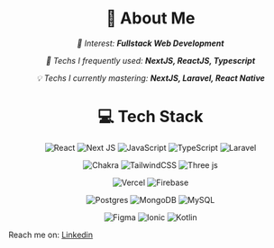 <div align="center">
  <h1>💫 About Me</h1>
</div>
<div align="center">
  <p><i>🎯 Interest: <b>Fullstack Web Development</b></i></p>
  <p><i>🌱 Techs I frequently used: <b>NextJS, ReactJS, Typescript</b></i></p>
  <p><i>💡 Techs I currently mastering: <b>NextJS, Laravel, React Native</b></i></p>
</div>

<div align="center">
  <h1>💻 Tech Stack</h1>
</div>

<div align="center">
  
  ![React](https://img.shields.io/badge/react-%2320232a.svg?style=for-the-badge&logo=react&logoColor=%2361DAFB) ![Next JS](https://img.shields.io/badge/Next-black?style=for-the-badge&logo=next.js&logoColor=white) ![JavaScript](https://img.shields.io/badge/javascript-%23323330.svg?style=for-the-badge&logo=javascript&logoColor=%23F7DF1E) ![TypeScript](https://img.shields.io/badge/typescript-%23007ACC.svg?style=for-the-badge&logo=typescript&logoColor=white) ![Laravel](https://img.shields.io/badge/laravel-%23F72819.svg?style=for-the-badge&logo=laravel&logoColor=FFF)
  
  ![Chakra](https://img.shields.io/badge/chakra-%234ED1C5.svg?style=for-the-badge&logo=chakraui&logoColor=white) ![TailwindCSS](https://img.shields.io/badge/tailwindcss-%2338B2AC.svg?style=for-the-badge&logo=tailwind-css&logoColor=white) ![Three js](https://img.shields.io/badge/threejs-black?style=for-the-badge&logo=three.js&logoColor=white)
  
  ![Vercel](https://img.shields.io/badge/vercel-%23000000.svg?style=for-the-badge&logo=vercel&logoColor=white) ![Firebase](https://img.shields.io/badge/Firebase-039BE5?style=for-the-badge&logo=Firebase&logoColor=white)
  
  ![Postgres](https://img.shields.io/badge/postgres-%23316192.svg?style=for-the-badge&logo=postgresql&logoColor=white) ![MongoDB](https://img.shields.io/badge/MongoDB-%234ea94b.svg?style=for-the-badge&logo=mongodb&logoColor=white) ![MySQL](https://img.shields.io/badge/mysql-%2300000f.svg?style=for-the-badge&logo=mysql&logoColor=white)
  
  ![Figma](https://img.shields.io/badge/figma-%23F24E1E.svg?style=for-the-badge&logo=figma&logoColor=white) ![Ionic](https://img.shields.io/badge/Ionic-%233880FF.svg?style=for-the-badge&logo=Ionic&logoColor=white) ![Kotlin](https://img.shields.io/badge/kotlin-%237F52FF.svg?style=for-the-badge&logo=kotlin&logoColor=white)
</div>
<p>Reach me on: <a href="https://img.shields.io/badge/LinkedIn-%230077B5.svg?logo=linkedin&logoColor=white)](https://linkedin.com/in/radyamulia">Linkedin</a></p>
